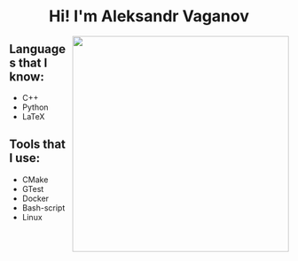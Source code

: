 <h1 align="center">Hi! I'm Aleksandr Vaganov</h1>

<img align="right" src="https://upload.wikimedia.org/wikipedia/commons/6/6f/Programming123najra.gif" width=390>

<div>
  <h2>Languages that I know:</h2>
  <ul>
    <li>C++</li>
    <li>Python</li>
    <li>LaTeX</li>
  </ul>
  <h2>Tools that I use:</h2>
  <ul>
    <li>CMake</li>
    <li>GTest</li>
    <li>Docker</li>
    <li>Bash-script</li>
    <li>Linux</li>
  </ul>
</div>
